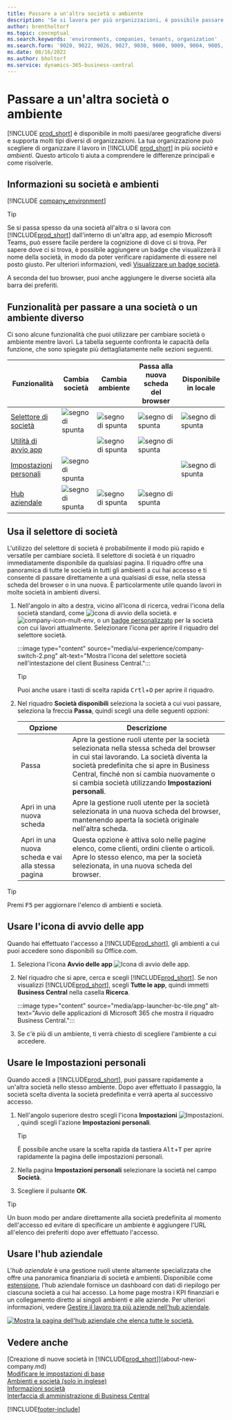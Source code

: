 ```yaml
---
title: Passare a un'altra società o ambiente
description: 'Se si lavora per più organizzazioni, è possibile passare rapidamente tra ambienti e società.'
author: brentholtorf
ms.topic: conceptual
ms.search.keywords: 'environments, companies, tenants, organization'
ms.search.form: '9020, 9022, 9026, 9027, 9030, 9000, 9009, 9004, 9005, 9024, 9006, 9007, 9010, 9016, 9017'
ms.date: 08/16/2022
ms.author: bholtorf
ms.service: dynamics-365-business-central
---
```


# Passare a un'altra società o ambiente

[!INCLUDE [prod_short](includes/prod_short.md)] è disponibile in molti paesi/aree geografiche diversi e supporta molti tipi diversi di organizzazioni. La tua organizzazione può scegliere di organizzare il lavoro in [!INCLUDE [prod_short](includes/prod_short.md)] in più *società* e *ambienti*. Questo articolo ti aiuta a comprendere le differenze principali e come risolverle.

## Informazioni su società e ambienti

[!INCLUDE [company_environment](includes/company_environment.md)]

> [!TIP]
> Se si passa spesso da una società all'altra o si lavora con [!INCLUDE[prod_short](includes/prod_short.md)] dall'interno di un'altra app, ad esempio Microsoft Teams, può essere facile perdere la cognizione di dove ci si trova. Per sapere dove ci si trova, è possibile aggiungere un badge che visualizzerà il nome della società, in modo da poter verificare rapidamente di essere nel posto giusto. Per ulteriori informazioni, vedi [Visualizzare un badge società](admin-company-information.md#badge).
> 
> A seconda del tuo browser, puoi anche aggiungere le diverse società alla barra dei preferiti.  

<!--
[!INCLUDE [about-ui-learn](includes/about-ui-learn.md)]-->

## Funzionalità per passare a una società o un ambiente diverso

Ci sono alcune funzionalità che puoi utilizzare per cambiare società o ambiente mentre lavori. La tabella seguente confronta le capacità della funzione, che sono spiegate più dettagliatamente nelle sezioni seguenti.

|Funzionalità|Cambia società|Cambia ambiente|Passa alla nuova scheda del browser| Disponibile in locale|
|-------|--------------|------------------|-------------------------|----------------------|
|[Selettore di società](#use-the-company-switcher)|![segno di spunta](media/check.png "selezionato")|![segno di spunta](media/check.png "selezionato")|![segno di spunta](media/check.png "selezionato")|![segno di spunta](media/check.png "selezionato")|
|[Utilità di avvio app](#use-the-app-launcher)||![segno di spunta](media/check.png "selezionato")|![segno di spunta](media/check.png "selezionato")||
|[Impostazioni personali](#use-my-settings)|![segno di spunta](media/check.png "selezionato")|||![segno di spunta](media/check.png "selezionato")|
|[Hub aziendale](#use-company-hub)|![segno di spunta](media/check.png "selezionato")|![segno di spunta](media/check.png "selezionato")|![segno di spunta](media/check.png "selezionato")||

## Usa il selettore di società

L'utilizzo del selettore di società è probabilmente il modo più rapido e versatile per cambiare società. Il selettore di società è un riquadro immediatamente disponibile da qualsiasi pagina. Il riquadro offre una panoramica di tutte le società in tutti gli ambienti a cui hai accesso e ti consente di passare direttamente a una qualsiasi di esse, nella stessa scheda del browser o in una nuova. È particolarmente utile quando lavori in molte società in ambienti diversi.

1. Nell'angolo in alto a destra, vicino all'icona di ricerca, vedrai l'icona della società standard, come ![icona di avvio della società.](media/ui-experience/company-icon.png "Visualizza l'icona del selettore società utilizzata quando è presente un unico ambiente") e ![company-icon-mult-env](media/ui-experience/company-icon-multi-env.png "Visualizza l'icona del selettore società utilizzata quando sono presenti più ambienti"), o un [badge personalizzato](admin-company-information.md#badge) per la società con cui lavori attualmente. Selezionare l'icona per aprire il riquadro del selettore società.

   :::image type="content" source="media/ui-experience/company-switch-2.png" alt-text="Mostra l'icona del selettore società nell'intestazione del client Business Central.":::  

   > [!TIP]
   > Puoi anche usare i tasti di scelta rapida <kbd>Crtl</kbd>+<kbd>O</kbd> per aprire il riquadro.
2. Nel riquadro **Società disponibili** seleziona la società a cui vuoi passare, seleziona la freccia **Passa**, quindi scegli una delle seguenti opzioni:

   |Opzione|Descrizione|
   |------|-----------|
   |Passa|Apre la gestione ruoli utente per la società selezionata nella stessa scheda del browser in cui stai lavorando. La società diventa la società predefinita che si apre in Business Central, finché non si cambia nuovamente o si cambia società utilizzando **Impostazioni personali**. |
   |Apri in una nuova scheda|Apre la gestione ruoli utente per la società selezionata in una nuova scheda del browser, mantenendo aperta la società originale nell'altra scheda.|
   |Apri in una nuova scheda e vai alla stessa pagina|Questa opzione è attiva solo nelle pagine elenco, come clienti, ordini cliente o articoli. Apre lo stesso elenco, ma per la società selezionata, in una nuova scheda del browser. |

> [!TIP]
> Premi <kbd>F5</kbd> per aggiornare l'elenco di ambienti e società.

## Usare l'icona di avvio delle app

Quando hai effettuato l'accesso a [!INCLUDE[prod_short](includes/prod_short.md)], gli ambienti a cui puoi accedere sono disponibili su Office.com.  

1. Seleziona l'icona **Avvio delle app** ![Icona di avvio delle app.](media/app-launcher-icon.png "L'avvio delle applicazioni fornisce l'accesso a più funzionalità")
2. Nel riquadro che si apre, cerca e scegli [!INCLUDE[prod_short](includes/prod_short.md)]. Se non visualizzi [!INCLUDE[prod_short](includes/prod_short.md)], scegli **Tutte le app**, quindi immetti **Business Central** nella casella **Ricerca**.

   :::image type="content" source="media/app-launcher-bc-tile.png" alt-text="Avvio delle applicazioni di Microsoft 365 che mostra il riquadro Business Central.":::  

3. Se c'è più di un ambiente, ti verrà chiesto di scegliere l'ambiente a cui accedere.

<!--
The following image shows tiles for accessing production and sandbox environments on the Dynamics 365 Home page.

:::image type="content" source="media/app-picker-environments.png" alt-text="The Dynamics 365 Home page showing production and sandbox environments.":::
-->
## Usare le Impostazioni personali

Quando accedi a [!INCLUDE[prod_short](includes/prod_short.md)], puoi passare rapidamente a un'altra società nello stesso ambiente. Dopo aver effettuato il passaggio, la società scelta diventa la società predefinita e verrà aperta al successivo accesso.

1. Nell'angolo superiore destro scegli l'icona **Impostazioni** ![Impostazioni.](media/ui-experience/settings_icon_small.png "Icona Impostazioni per Gestione ruolo utente"), quindi scegli l'azione **Impostazioni personali**.

    > [!TIP]
    > È possibile anche usare la scelta rapida da tastiera <kbd>Alt</kbd>+<kbd>T</kbd> per aprire rapidamente la pagina delle impostazioni personali.

2. Nella pagina **Impostazioni personali** selezionare la società nel campo **Società**.  
3. Scegliere il pulsante **OK**.

> [!TIP]
> Un buon modo per andare direttamente alla società predefinita al momento dell'accesso ed evitare di specificare un ambiente è aggiungere l'URL all'elenco dei preferiti dopo aver effettuato l'accesso.

## Usare l'hub aziendale

L'*hub aziendale* è una gestione ruoli utente altamente specializzata che offre una panoramica finanziaria di società e ambienti. Disponibile come [estensione](ui-extensions-company-hub.md), l'hub aziendale fornisce un dashboard con dati di riepilogo per ciascuna società a cui hai accesso. La home page mostra i KPI finanziari e un collegamento diretto ai singoli ambienti e alle aziende. Per ulteriori informazioni, vedere [Gestire il lavoro tra più aziende nell'hub aziendale](company-hub.md).

[![Mostra la pagina dell'hub aziendale che elenca tutte le società.](media/company-hub.png)](media/company-hub.png#lightbox)  

## Vedere anche

[Creazione di nuove società in [!INCLUDE[prod_short](includes/prod_short.md)]](about-new-company.md)  
[Modificare le impostazioni di base](ui-change-basic-settings.md)  
[Ambienti e società (solo in inglese)](/dynamics365/business-central/dev-itpro/administration/tenant-environment-topology)  
[Informazioni società](admin-company-information.md)  
[Interfaccia di amministrazione di Business Central](/dynamics365/business-central/dev-itpro/administration/tenant-admin-center)  

[!INCLUDE[footer-include](includes/footer-banner.md)]
